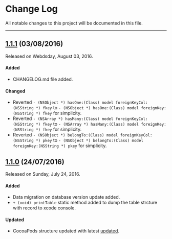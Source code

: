 # Change Log
All notable changes to this project will be documented in this file.

---

## [1.1.1](https://github.com/LakithaRav/OLCOrm/releases/tag/1.1.1) (03/08/2016)
Released on Webdsday, August 03, 2016.

#### Added
* CHANGELOG.md file added.

#### Changed
* Reverted `- (NSObject *) hasOne:(Class) model foreignKeyCol:(NSString *) fkey` to `- (NSObject *) hasOne:(Class) model foreignKey:(NSString *) fkey` for simplicity.
* Reverted `- (NSArray *) hasMany:(Class) model foreignKeyCol:(NSString *) fkey` to `- (NSArray *) hasMany:(Class) model foreignKey:(NSString *) fkey` for simplicity.
* Reverted `- (NSObject *) belongTo:(Class) model foreignKeyCol:(NSString *) pkey` to `- (NSObject *) belongTo:(Class) model foreignKey:(NSString *) pkey` for simplicity.


## [1.1.0](https://github.com/LakithaRav/OLCOrm/releases/tag/1.1.0) (24/07/2016)
Released on Sunday, July 24, 2016.

#### Added
* Data migration on database version update added.
* `+ (void) printTable` static method added to dump the table strcture with record to xcode console.

#### Updated
* CocoaPods structure updated with latest [updated](http://blog.cocoapods.org/CocoaPods-App-1.0/).